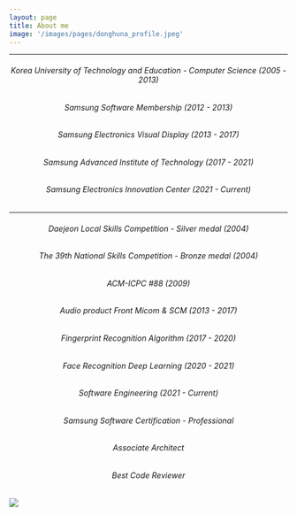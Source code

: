 ```yaml
---
layout: page
title: About me
image: '/images/pages/donghuna_profile.jpeg'
---
```


---

###### <center>Korea University of Technology and Education - Computer Science (2005 - 2013)</center>
###### <center>Samsung Software Membership (2012 - 2013)</center>

###### <center>Samsung Electronics Visual Display (2013 - 2017)</center>
###### <center>Samsung Advanced Institute of Technology (2017 - 2021)</center>
###### <center>Samsung Electronics Innovation Center (2021 - Current)</center>

---


###### <center>Daejeon Local Skills Competition - Silver medal (2004) </center>
###### <center>The 39th National Skills Competition - Bronze medal (2004)</center>
###### <center>ACM-ICPC #88 (2009)</center>
###### <center>Audio product Front Micom & SCM (2013 - 2017)</center>
###### <center>Fingerprint Recognition Algorithm (2017 - 2020)</center>
###### <center>Face Recognition Deep Learning (2020 - 2021)</center>
###### <center>Software Engineering (2021 - Current)</center>
###### <center>Samsung Software Certification - Professional</center>
###### <center>Associate Architect</center>
###### <center>Best Code Reviewer</center>


<img src="https://ghchart.rshah.org/donghuna">

<!-- Include the library. -->
<script src="https://unpkg.com/github-calendar@latest/dist/github-calendar.min.js"></script>

<!-- Optionally, include the theme (if you don't want to struggle to write the CSS) -->
<link rel="stylesheet" href="https://unpkg.com/github-calendar@latest/dist/github-calendar-responsive.css"/>

<div class="calendar1">
</div>


<script>
    GitHubCalendar(".calendar1", "donghuna", { responsive: true, tooltips: true, global_stats: false, summary_text: "aa"});
</script>



<br><br><br>

<!-- Prepare a container for your calendar. -->
<script src="https://cdn.rawgit.com/IonicaBizau/github-calendar/gh-pages/dist/github-calendar.min.js"></script>
<!-- Optionally, include the theme (if you don't want to struggle to write the CSS) -->
<link rel="stylesheet" href="https://cdn.rawgit.com/IonicaBizau/github-calendar/gh-pages/dist/github-calendar.css" />

<!-- Prepare a container for your calendar. -->
<div class="calendar">
</div>

<script>
    new GitHubCalendar(".calendar", "donghuna");
</script>
